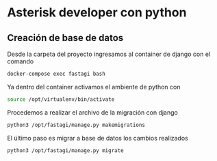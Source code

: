 # Asterisk developer con python
## Creación de base de datos

Desde la carpeta del proyecto ingresamos al container de django con el comando
```sh
docker-compose exec fastagi bash
```
Ya dentro del container activamos el ambiente de python con
```sh
source /opt/virtualenv/bin/activate
```
Procedemos a realizar el archivo de la migración con django
```sh
python3 /opt/fastagi/manage.py makemigrations
```

El último paso es migrar a base de datos los cambios realizados
```sh
python3 /opt/fastagi/manage.py migrate
```
